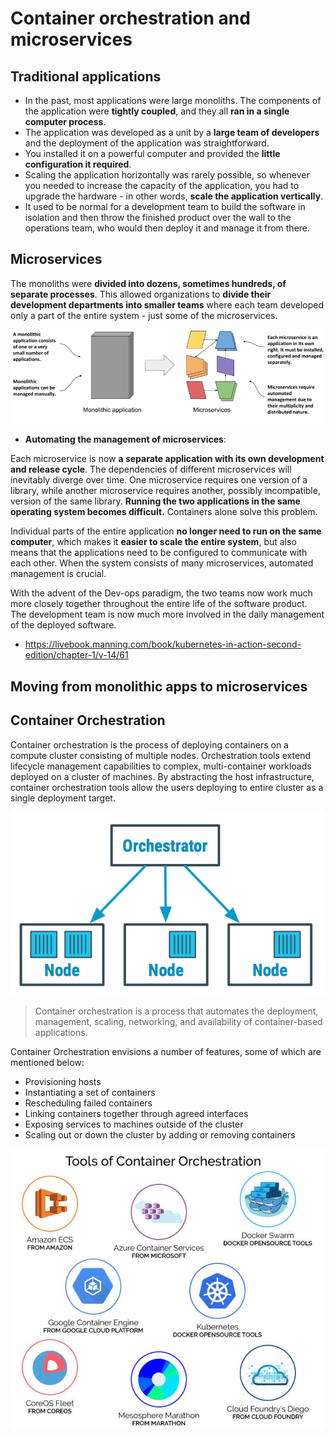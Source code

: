 # Container orchestration and microservices





## Traditional applications
- In the past, most applications were large monoliths. The components of the application were **tightly coupled**, and they all **ran in a single computer process**.
- The application was developed as a unit by a **large team of developers** and the deployment of the application was straightforward.
- You installed it on a powerful computer and provided the **little configuration it required**.
- Scaling the application horizontally was rarely possible, so whenever you needed to increase the capacity of the application, you had to upgrade the hardware - in other words, **scale the application vertically**.
- It used to be normal for a development team to build the software in isolation and then throw the finished product over the wall to the operations team, who would then deploy it and manage it from there.


## Microservices
The monoliths were **divided into dozens, sometimes hundreds, of separate processes**. This allowed organizations to **divide their development departments into smaller teams** where each team developed only a part of the entire system - just some of the microservices.

![Comparing monolithic applications with microservices](./images/img01.png)
<!-- Vir: https://livebook.manning.com/book/kubernetes-in-action-second-edition/chapter-1/v-14/17 -->

- **Automating the management of microservices**: 

Each microservice is now **a separate application with its own development and release cycle**. The dependencies of different microservices will inevitably diverge over time. One microservice requires one version of a library, while another microservice requires another, possibly incompatible, version of the same library. **Running the two applications in the same operating system becomes difficult.** Containers alone solve this problem.

Individual parts of the entire application **no longer need to run on the same computer**, which makes it **easier to scale the entire system**, but also means that the applications need to be configured to communicate with each other. When the system consists of many microservices, automated management is crucial.

With the advent of the Dev-ops paradigm, the two teams now work much more closely together throughout the entire life of the software product. The development team is now much more involved in the daily management of the deployed software.

- https://livebook.manning.com/book/kubernetes-in-action-second-edition/chapter-1/v-14/61


## Moving from monolithic apps to microservices


## Container Orchestration
Container orchestration is the process of deploying containers on a compute cluster consisting of multiple nodes. Orchestration tools extend lifecycle management capabilities to complex, multi-container workloads deployed on a cluster of machines. By abstracting the host infrastructure, container orchestration tools allow the users deploying to entire cluster as a single deployment target.

![Container orchestration](./images/img03.png)
<!-- Vir: https://devopedia.org/container-orchestration -->

> Container orchestration is a process that automates the deployment, management, scaling, networking, and availability of container-based applications.

Container Orchestration envisions a number of features, some of which are mentioned below:
- Provisioning hosts
- Instantiating a set of containers
- Rescheduling failed containers
- Linking containers together through agreed interfaces
- Exposing services to machines outside of the cluster
- Scaling out or down the cluster by adding or removing containers

![Container orchestration tools](./images/img02.png)
<!-- Vir: https://devopedia.org/container-orchestration -->












